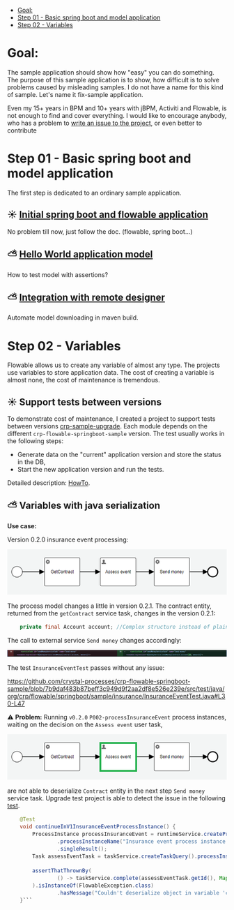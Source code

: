 <!-- TOC -->
* [Goal:](#goal)
* [Step 01 - Basic spring boot and model application](#step-01---basic-spring-boot-and-model-application)
* [Step 02 - Variables](#step-02---variables)
<!-- TOC -->

# Goal:
The sample application should show how "easy" you can do something. The purpose of this sample application is to show,
how difficult is to solve problems caused by misleading samples. I do not have a name for this kind of sample. 
Let's name it fix-sample application.

Even my 15+ years in BPM and 10+ years with jBPM, Activiti and Flowable, is not enough to find and cover everything. 
I would like to encourage anybody, who has a problem to [write an issue to the project](https://github.com/crystal-processes/crp-flowable-springboot-sample/issues), or even better to contribute 

# Step 01 - Basic spring boot and model application
The first step is dedicated to an ordinary sample application. 
## :sunny: [Initial spring boot and flowable application](docs/01_sample/01-initialApp.md)
No problem till now, just follow the doc. (flowable, spring boot...)
## :partly_sunny: [Hello World application model](docs/01_sample/02-helloWorld.md)
How to test model with assertions?
## :partly_sunny: [Integration with remote designer](docs/01_sample/03-designer.md)
Automate model downloading in maven build.

# Step 02 - Variables
Flowable allows us to create any variable of almost any type. The projects use variables to store application data. 
The cost of creating a variable is almost none, the cost of maintenance is tremendous. 
## :sunny: Support tests between versions
To demonstrate cost of maintenance, I created a project to support tests between versions [crp-sample-upgrade](https://github.com/crystal-processes/crp-sample-upgrade-test).
Each module depends on the different `crp-flowable-springboot-sample` version. The test usually works in the following steps:
- Generate data on the "current" application version and store the status in the DB,
- Start the new application version and run the tests.

Detailed description: [HowTo](https://github.com/crystal-processes/crp-sample-upgrade-test?tab=readme-ov-file#prerequisites). 

## :partly_sunny: Variables with java serialization
**Use case:**

Version 0.2.0 insurance event processing:

![insurance event process](docs/images/insuranceEventProcess.png)

The process model changes a little in version 0.2.1. The contract entity, returned from the `getContract` service task, 
changes in the version 0.2.1:
```java
    private final Account account; //Complex structure instead of plain String
```
The call to external service `Send money` changes accordingly:

![send money changes](docs/images/processInsuranceEvent-diff021.png)

The test `InsuranceEventTest` passes without any issue:

https://github.com/crystal-processes/crp-flowable-springboot-sample/blob/7b9daf483b87beff3c949d9f2aa2df8e526e239e/src/test/java/org/crp/flowable/springboot/sample/insurance/InsuranceEventTest.java#L30-L47

:warning: **Problem:**
Running `v0.2.0` `P002-processInsuranceEvent` process instances, waiting on the decision on the `Assess event` user task,

![insurance event process with Assess Event task highlighted](docs/images/insuranceEventProcess-AssessEvent.png)

are not able to deserialize `Contract` entity in the next step `Send money` service task.
Upgrade test project is able to detect the issue in the following [test](https://github.com/crystal-processes/crp-sample-upgrade-test/blob/main/release-0.2.1/src/test/java/org/crp/flowable/springboot/sample/upgrade/ContinueInV2InsuranceEventProcessTest.java#L30).

```java
    @Test
    void continueInV1InsuranceEventProcessInstance() {
        ProcessInstance processInsuranceEvent = runtimeService.createProcessInstanceQuery()
                .processInstanceName("Insurance event process instance from release 0.2.0")
                .singleResult();
        Task assessEventTask = taskService.createTaskQuery().processInstanceId(processInsuranceEvent.getId()).singleResult();

        assertThatThrownBy(
                () -> taskService.complete(assessEventTask.getId(), Map.of("amount", 5))
        ).isInstanceOf(FlowableException.class)
                .hasMessage("Couldn't deserialize object in variable 'contract'");
    }```